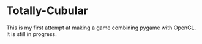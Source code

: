# Totally-Cubular
This is my first attempt at making a game combining pygame with OpenGL. It is still in progress.
